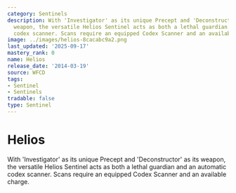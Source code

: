 ```yaml
---
category: Sentinels
description: With 'Investigator' as its unique Precept and 'Deconstructor' as its
  weapon, the versatile Helios Sentinel acts as both a lethal guardian and an automatic
  codex scanner. Scans require an equipped Codex Scanner and an available charge.
image: ../images/helios-8cacabc9a2.png
last_updated: '2025-09-17'
mastery_rank: 0
name: Helios
release_date: '2014-03-19'
source: WFCD
tags:
- Sentinel
- Sentinels
tradable: false
type: Sentinel
---
```


# Helios

With 'Investigator' as its unique Precept and 'Deconstructor' as its weapon, the versatile Helios Sentinel acts as both a lethal guardian and an automatic codex scanner. Scans require an equipped Codex Scanner and an available charge.

